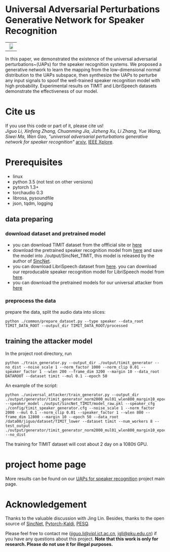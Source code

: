 # Universal Adversarial Perturbations Generative Network for Speaker Recognition

<table width="100%" cellpadding="0" cellspacing="0" border='0'>
 <tr><td align="center">
<img src="./fig/UAP_net.jpg" width="75%" align="canter">
  </td></tr>
</table>
In this paper, we demonstrated the existence of the universal adversarial perturbations~(UAPs) for the speaker recognition systems. We proposed a generative network to learn the mapping from the low-dimensional normal distribution to the UAPs subspace, then synthesize the UAPs to perturbe any input signals to spoof the well-trained speaker recognition model with high probability.
Experimental results on TIMIT and LibriSpeech datasets demonstrate the effectiveness of our model.

# Cite us
If you use this code or part of it, please cite us!  
*Jiguo Li, Xinfeng Zhang, Chuanming Jia, Jizheng Xu, Li Zhang, Yue Wang, Siwei Ma, Wen Gao, "universal adversarial perturbations generative network for speaker recognition"* [arxiv](https://arxiv.org/abs/2004.03428), [IEEE Xplore](https://ieeexplore.ieee.org/document/9102886/).


# Prerequisites
 - linux
 - python 3.5 (not test on other versions)
 - pytorch 1.3+
 - torchaudio 0.3
 - librosa, pysoundfile
 - json, tqdm, logging



## data preparing
### download dataset and pretrained model
 - you can download TIMIT dataset from the offficial site or [here](https://www.kaggle.com/nltkdata/timitcorpus)
 - download the pretrained speaker recognition model from [here](https://bitbucket.org/mravanelli/sincnet_models/) and save the model into ./output/SincNet_TIMIT, this model is released by the author of [SincNet](https://github.com/mravanelli/SincNet).
 - you can download LibriSpeech dataset from [here](http://www.openslr.org/12). you can download our reproducable speaker recognition model for LibriSpeech model from [here](https://drive.google.com/open?id=1AlFfwBY4Y72dJjVCHYAKCq4rry68qJve).
 - you can download the pretrained models for our universal attacker from [here](https://drive.google.com/open?id=1yfFGXOyHMay9q7-0T7s_y0Vddr8s2fo1)

### preprocess the data
prepare the data, split the audio data into slices:
```
python ./common/prepare_dataset.py --type speaker --data_root TIMIT_DATA_ROOT --output_dir TIMIT_DATA_ROOT/processed
```


## training the attacker model
In the project root directory, run
```
python ./train_generator.py --output_dir ./output/timit_generator --no_dist --noise_scale 1 --norm_factor 1000 --norm_clip 0.01 --speaker_factor 1 --wlen 200 --frame_dim 3200 --margin 10 --data_root DATAROOT --dataset timit --mul 0.1 --epoch 50
```
An example of the script:
```
python ./universal_attacker/train_generator.py --output_dir ./output/generator/timit_generator_norm2000_mul01_wlen800_margin10_epoch50_clip001_nolrdecay_fixdmse --speaker_model ./output/SincNet_TIMIT/model_raw.pkl --speaker_cfg ./config/timit_speaker_generator.cfg --noise_scale 1 --norm_factor 2000 --mul 0.1 --norm_clip 0.01 --speaker_factor 1 --wlen 800 --frame_dim 12800 --margin 10 --epoch 50 --data_root /data00/jiguo/dataset/TIMIT_lower --dataset timit --num_workers 8 --test_output ./output/generator/timit_generator_norm2000_mul01_wlen800_margin10_epoch50_clip001_nolrdecay_fixdmse_test --no_dist

```
The training for TIMIT dataset will cost about 2 day on a 1080ti GPU.


# project home page
More results can be found on our [UAPs for speaker recognition](https://smallflyingpig.github.io/UAPs_for_speaker_recognition/main) project main page.

# Acknowledgement
Thanks to the valuable discussion with Jing Lin. Besides, thanks to the open source of [SincNet](https://github.com/mravanelli/SincNet), [Pytorch-Kaldi](https://github.com/mravanelli/pytorch-kaldi), [PESQ](https://github.com/vBaiCai/python-pesq).


Please feel free to contact me (jiguo.li@vipl.ict.ac.cn, jgli@pku.edu.cn) if you have any questions about this project. **Note that this work is only for research. Please do not use it for illegal purposes.**

